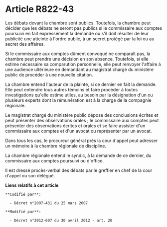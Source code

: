 # Article R822-43

Les débats devant la chambre sont publics. Toutefois, la chambre peut décider que les débats ne seront pas publics si le
commissaire aux comptes poursuivi en fait expressément la demande ou s'il doit résulter de leur publicité une atteinte à
l'ordre public, à un secret protégé par la loi ou au secret des affaires.

Si le commissaire aux comptes dûment convoqué ne comparaît pas, la chambre peut prendre une décision en son absence.
Toutefois, si elle estime nécessaire sa comparution personnelle, elle peut renvoyer l'affaire à une audience ultérieure en
demandant au magistrat chargé du ministère public de procéder à une nouvelle citation. 

La chambre entend l'auteur de la plainte, si ce dernier en fait la demande. Elle peut entendre tous autres témoins et faire
procéder à toutes investigations qu'elle estime utiles, au besoin par la désignation d'un ou plusieurs experts dont la
rémunération est à la charge de la compagnie régionale.

Le magistrat chargé du ministère public dépose des conclusions écrites et peut présenter des observations orales ; le
commissaire aux comptes peut présenter des observations écrites et orales et se faire assister d'un commissaire aux comptes
et d'un avocat ou représenter par un avocat.

Dans tous les cas, le procureur général près la cour d'appel peut adresser un mémoire à la chambre régionale de discipline.

La chambre régionale entend le syndic, à la demande de ce dernier, du commissaire aux comptes poursuivi ou d'office.

Il est dressé procès-verbal des débats par le greffier en chef de la cour d'appel ou son délégué.

**Liens relatifs à cet article**

	**Codifié par**:

	  - Décret n°2007-431 du 25 mars 2007

	**Modifié par**:

	  - Décret n°2012-607 du 30 avril 2012 - art. 20
